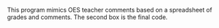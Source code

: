 This program mimics OES teacher comments based on a spreadsheet of grades and comments. The second box is the final code.

